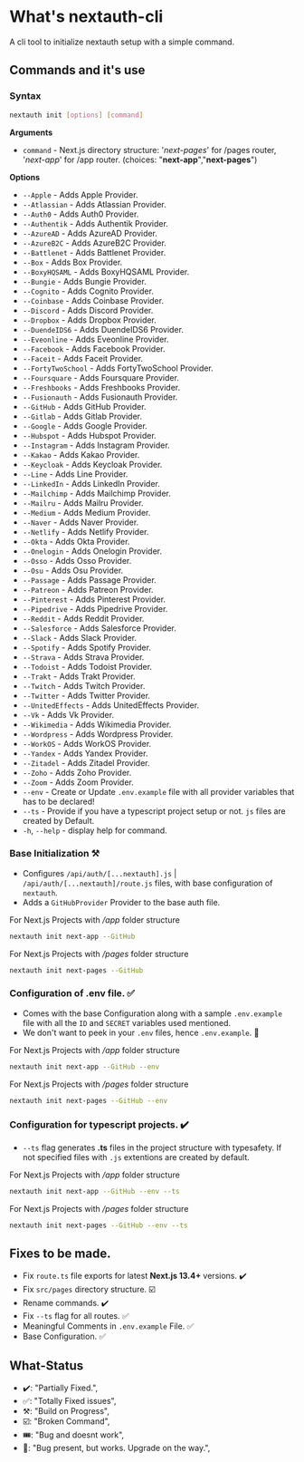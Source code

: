 # What's nextauth-cli

A cli tool to initialize nextauth setup with a simple command.

## Commands and it's use

### Syntax

```bash
nextauth init [options] [command]
```

**Arguments**

-   `command` - Next.js directory structure: '_next-pages_' for /pages router, '_next-app_' for /app router. (choices: "**next-app**","**next-pages**")

**Options**

-   `--Apple` - Adds Apple Provider.
-   `--Atlassian` - Adds Atlassian Provider.
-   `--Auth0` - Adds Auth0 Provider.
-   `--Authentik` - Adds Authentik Provider.
-   `--AzureAD` - Adds AzureAD Provider.
-   `--AzureB2C` - Adds AzureB2C Provider.
-   `--Battlenet` - Adds Battlenet Provider.
-   `--Box` - Adds Box Provider.
-   `--BoxyHQSAML` - Adds BoxyHQSAML Provider.
-   `--Bungie` - Adds Bungie Provider.
-   `--Cognito` - Adds Cognito Provider.
-   `--Coinbase` - Adds Coinbase Provider.
-   `--Discord` - Adds Discord Provider.
-   `--Dropbox` - Adds Dropbox Provider.
-   `--DuendeIDS6` - Adds DuendeIDS6 Provider.
-   `--Eveonline` - Adds Eveonline Provider.
-   `--Facebook` - Adds Facebook Provider.
-   `--Faceit` - Adds Faceit Provider.
-   `--FortyTwoSchool` - Adds FortyTwoSchool Provider.
-   `--Foursquare` - Adds Foursquare Provider.
-   `--Freshbooks` - Adds Freshbooks Provider.
-   `--Fusionauth` - Adds Fusionauth Provider.
-   `--GitHub` - Adds GitHub Provider.
-   `--Gitlab` - Adds Gitlab Provider.
-   `--Google` - Adds Google Provider.
-   `--Hubspot` - Adds Hubspot Provider.
-   `--Instagram` - Adds Instagram Provider.
-   `--Kakao` - Adds Kakao Provider.
-   `--Keycloak` - Adds Keycloak Provider.
-   `--Line` - Adds Line Provider.
-   `--LinkedIn` - Adds LinkedIn Provider.
-   `--Mailchimp` - Adds Mailchimp Provider.
-   `--Mailru` - Adds Mailru Provider.
-   `--Medium` - Adds Medium Provider.
-   `--Naver` - Adds Naver Provider.
-   `--Netlify` - Adds Netlify Provider.
-   `--Okta` - Adds Okta Provider.
-   `--Onelogin` - Adds Onelogin Provider.
-   `--Osso` - Adds Osso Provider.
-   `--Osu` - Adds Osu Provider.
-   `--Passage` - Adds Passage Provider.
-   `--Patreon` - Adds Patreon Provider.
-   `--Pinterest` - Adds Pinterest Provider.
-   `--Pipedrive` - Adds Pipedrive Provider.
-   `--Reddit` - Adds Reddit Provider.
-   `--Salesforce` - Adds Salesforce Provider.
-   `--Slack` - Adds Slack Provider.
-   `--Spotify` - Adds Spotify Provider.
-   `--Strava` - Adds Strava Provider.
-   `--Todoist` - Adds Todoist Provider.
-   `--Trakt` - Adds Trakt Provider.
-   `--Twitch` - Adds Twitch Provider.
-   `--Twitter` - Adds Twitter Provider.
-   `--UnitedEffects` - Adds UnitedEffects Provider.
-   `--Vk` - Adds Vk Provider.
-   `--Wikimedia` - Adds Wikimedia Provider.
-   `--Wordpress` - Adds Wordpress Provider.
-   `--WorkOS` - Adds WorkOS Provider.
-   `--Yandex` - Adds Yandex Provider.
-   `--Zitadel` - Adds Zitadel Provider.
-   `--Zoho` - Adds Zoho Provider.
-   `--Zoom` - Adds Zoom Provider.
-   `--env` - Create or Update `.env.example` file with all provider variables that has to be declared!
-   `--ts` - Provide if you have a typescript project setup or not. `js` files are created by Default.
-   `-h`, `--help` - display help for command.

### Base Initialization ⚒️

-   Configures `/api/auth/[...nextauth].js` | `/api/auth/[...nextauth]/route.js` files, with base configuration of `nextauth`.
-   Adds a `GitHubProvider` Provider to the base auth file.

For Next.js Projects with _/app_ folder structure

```bash
nextauth init next-app --GitHub
```

For Next.js Projects with _/pages_ folder structure

```bash
nextauth init next-pages --GitHub
```

### Configuration of .env file. ✅

-   Comes with the base Configuration along with a sample `.env.example` file with all the `ID` and `SECRET` variables used mentioned.
-   We don't want to peek in your `.env` files, hence `.env.example`. 🫣

For Next.js Projects with _/app_ folder structure

```bash
nextauth init next-app --GitHub --env
```

For Next.js Projects with _/pages_ folder structure

```bash
nextauth init next-pages --GitHub --env
```

### Configuration for typescript projects. ✔️

-   `--ts` flag generates **.ts** files in the project structure with typesafety. If not specified files with `.js` extentions are created by default.

For Next.js Projects with _/app_ folder structure

```bash
nextauth init next-app --GitHub --env --ts
```

For Next.js Projects with _/pages_ folder structure

```bash
nextauth init next-pages --GitHub --env --ts
```

## Fixes to be made.

-   Fix `route.ts` file exports for latest **Next.js 13.4+** versions. ✔️
-   Fix `src/pages` directory structure. ☑️
-   Rename commands. ✔️
-   Fix `--ts` flag for all routes. ✅
-   Meaningful Comments in `.env.example` File. ✅
-   Base Configuration. ✅

## What-Status

-   ✔️: "Partially Fixed.",
-   ✅: "Totally Fixed issues",
-   ⚒️: "Build on Progress",
-   ☑️: "Broken Command",
-   🎟️: "Bug and doesnt work",
-   🎫: "Bug present, but works. Upgrade on the way.",
